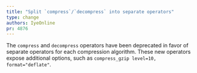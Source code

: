 ```yaml
---
title: "Split `compress`/`decompress` into separate operators"
type: change
authors: IyeOnline
pr: 4876
---
```


The `compress` and `decompress` operators have been deprecated in favor of
separate operators for each compression algorithm. These new operators expose
additional options, such as `compress_gzip level=10, format="deflate"`.
